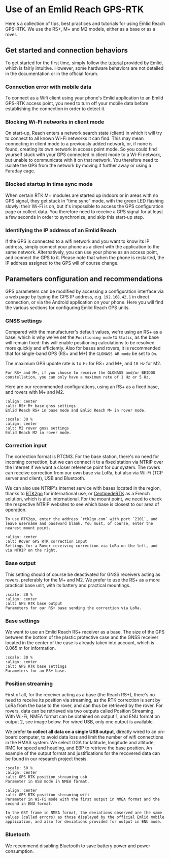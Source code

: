 # Use of an Emlid Reach GPS-RTK

Here's a collection of tips, best practices and tutorials for using Emlid Reach GPS-RTK. We use the RS+, M+ and M2 models, either as a base or as a rover.

## Get started and connection behaviors

To get started for the first time, simply follow the [tutorial](https://emlid.com/docs/) provided by Emlid, which is fairly intuitive. However, some hardware behaviors are not detailed in the documentation or in the official forum.

### Connection error with mobile data

To connect as a Wifi client using your phone's Emlid application to an Emlid GPS-RTK access point, you need to turn off your mobile data before establishing the connection in order to detect it.

### Blocking Wi-Fi networks in client mode

On start-up, Reach enters a network search state (client) in which it will try to connect to all known Wi-Fi networks it can find. This may mean connecting in client mode to a previously added network, or, if none is found, creating its own network in access point mode. So you could find yourself stuck with your GPS connected in client mode to a Wi-Fi network, but unable to communicate with it on that network. You therefore need to isolate the GPS from the network by moving it further away or using a Faraday cage. 

### Blocked startup in time sync mode

When certain RTK M+ modules are started up indoors or in areas with no GPS signal, they get stuck in “time sync” mode, with the green LED flashing slowly: their Wi-Fi is on, but it's impossible to access the GPS configuration page or collect data. You therefore need to receive a GPS signal for at least a few seconds in order to synchronize, and skip this start-up step.

### Identifying the IP address of an Emlid Reach

If the GPS is connected to a wifi network and you want to know its IP address, simply connect your phone as a client with the application to the same network. Alternatively, you can use your phone as an access point, and connect the GPS to it. Please note that when the phone is restarted, the IP address assigned to the GPS will of course change.

## Parameters configuration and recommendations

GPS parameters can be modified by accessing a configuration interface via a web page by typing the GPS IP address, e.g. `192.168.42.1` in direct connection, or via the Android application on your phone. Here you will find the various sections for configuring Emlid Reach GPS units.

### GNSS settings

Compared with the manufacturer's default values, we're using an RS+ as a base, which is why we've set the `Positioning mode` to `Static`, as the base will remain fixed: this will enable positioning calculations to be resolved more quickly and efficiently. Also for bases and rovers, it is recommended that for single-band GPS (RS+ and M+) the `GLONASS AR mode` be set to `On`.

The maximum GPS update rate is `14 Hz` for RS+ and M+, and `10 Hz` for M2.

```{important}
For RS+ and M+, if you choose to receive the GLONASS and/or BEIDOU constellation, you can only have a maximum rate of 1 Hz or 5 Hz.
```

Here are our recommended configurations, using an RS+ as a fixed base, and rovers with M+ and M2.

```{figure} /photos/gps-rtk/fuse-gnss-settings.png
:align: center
:alt: RS+ M+ base gnss settings
Emlid Reach RS+ in base mode and Emlid Reach M+ in rover mode.
```

```{figure} /photos/gps-rtk/m2-gnss-settings.png
:scale: 30 %
:align: center
:alt: M2 rover gnss settings
Emlid Reach M2 in rover mode.
```

### Correction input

The correction format is RTCM3. For the base station, there's no need for incoming correction, but we can connect it to a fixed station via NTRIP over the Internet if we want a closer reference point for our system.
The rovers can receive correction from our own base via LoRa, but also via Wi-Fi (TCP server and client), USB and Bluetooth.

We can also use NTRIP's internet service with bases located in the region, thanks to [RTK2go](http://rtk2go.com/) for international use, or [CentipedeRTK](https://docs.centipede.fr/) as a French solution, which is also international. For the mount point, we need to check the respective NTRIP websites to see which base is closest to our area of operation.

```{note}
To use RTK2go, enter the address `rtk2go.com` with port `2101`, and leave username and password blank. You must, of course, enter the nearest mount point.
```

```{figure} /photos/gps-rtk/correction-input.png
:align: center
:alt: Rover GPS RTK correction input
Settings for a Rover receiving correction via LoRa on the left, and via NTRIP on the right.
```

### Base output

This setting should of course be deactivated for GNSS receivers acting as rovers, preferably for the M+ and M2. We prefer to use the RS+ as a more practical base unit, with its battery and practical mountings.

```{figure} /photos/gps-rtk/base-output.png
:scale: 30 %
:align: center
:alt: GPS RTK base output
Parameters for our RS+ base sending the correction via LoRa.
```

### Base settings

We want to use an Emlid Reach RS+ receiver as a base. The size of the GPS between the bottom of the plastic protective case and the GNSS receiver located in the center of the case is already taken into account, which is 0.065 m for information.

```{figure} /photos/gps-rtk/base-gnss-settings.png
:scale: 30 %
:align: center
:alt: GPS RTK base settings
Parameters for an RS+ base.
```

### Position streaming

First of all, for the receiver acting as a base (the Reach RS+), there's no need to receive its position via streaming, as the RTK correction is sent by LoRa from the base to the rover, and can thus be retrieved by the rover. For rovers, data can be retrieved via two outputs called Position Streaming. With Wi-Fi, NMEA format can be obtained on output 1, and ENU format on output 2, see image below. For wired USB, only one output is available.

We prefer **to collect all data on a single USB output**, directly wired to an on-board computer, to avoid data loss and limit the number of wifi connections in the HMAS system.
We select GGA for latitude, longitude and altitude, RMC for speed and heading, and EBP to retrieve the base position. An example of the output format and justifications for the recovered data can be found in our research project thesis.

```{figure} /photos/gps-rtk/position-streaming-usb.png
:scale: 50 %
:align: center
:alt: GPS RTK position streaming usb
Parameter in USB mode in NMEA format.
```

```{figure} /photos/gps-rtk/position-streaming-wifi.png
:align: center
:alt: GPS RTK position streaming wifi
Parameter in Wi-Fi mode with the first output in NMEA format and the second in ENU format.
```

```{note}
In the GST frame in NMEA format, the deviations observed are the same values (called errors) as those displayed by the official Emlid mobile application, and also for deviations provided for output in ENU mode.
```

### Bluetooth

We recommend disabling Bluetooth to save battery power and power consumption.